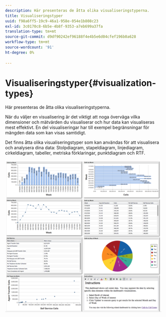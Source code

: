 ```yaml
---
description: Här presenteras de åtta olika visualiseringstyperna.
title: Visualiseringstyper
uuid: f98a6ff5-19c9-46a1-958e-054e1b808c23
exl-id: 3c0170c8-6b5e-4b8f-9353-a7eb699a37fa
translation-type: tm+mt
source-git-commit: d9df90242ef96188f4e4b5e6d04cfef196b0a628
workflow-type: tm+mt
source-wordcount: '91'
ht-degree: 0%

---
```


# Visualiseringstyper{#visualization-types}

Här presenteras de åtta olika visualiseringstyperna.

När du väljer en visualisering är det viktigt att noga överväga vilka dimensioner och mätvärden du visualiserar och hur data kan visualiseras mest effektivt. En del visualiseringar har till exempel begränsningar för mängden data som kan visas samtidigt.

Det finns åtta olika visualiseringstyper som kan användas för att visualisera och analysera dina data: Stolpdiagram, stapeldiagram, linjediagram, cirkeldiagram, tabeller, metriska förklaringar, punktdiagram och RTF.

![](assets/visualization_types.png)
